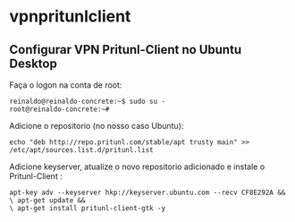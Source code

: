 # vpnpritunlclient

Configurar VPN Pritunl-Client no Ubuntu Desktop 
---

Faça o logon na conta de root:
```shell
reinaldo@reinaldo-concrete:~$ sudo su -
root@reinaldo-concrete:~#
```

Adicione o repositorio (no nosso caso Ubuntu):
```shell
echo "deb http://repo.pritunl.com/stable/apt trusty main" >> /etc/apt/sources.list.d/pritunl.list
```
Adicione keyserver, atualize o novo repositorio adicionado e instale o Pritunl-Client :
```shell
apt-key adv --keyserver hkp://keyserver.ubuntu.com --recv CF8E292A && 
\ apt-get update && 
\ apt-get install pritunl-client-gtk -y
```
